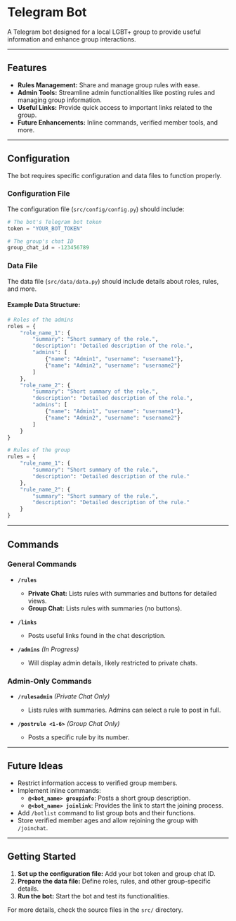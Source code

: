 # Telegram Bot

A Telegram bot designed for a local LGBT+ group to provide useful information and enhance group interactions.

---
## Features

- **Rules Management:** Share and manage group rules with ease.
- **Admin Tools:** Streamline admin functionalities like posting rules and managing group information.
- **Useful Links:** Provide quick access to important links related to the group.
- **Future Enhancements:** Inline commands, verified member tools, and more.

---
## Configuration

The bot requires specific configuration and data files to function properly.

### Configuration File
The configuration file (`src/config/config.py`) should include:

```python
# The bot's Telegram bot token
token = "YOUR_BOT_TOKEN"

# The group's chat ID
group_chat_id = -123456789
```

### Data File
The data file (`src/data/data.py`) should include details about roles, rules, and more.

#### Example Data Structure:

```python
# Roles of the admins
roles = {
    "role_name_1": {
        "summary": "Short summary of the role.",
        "description": "Detailed description of the role.",
        "admins": [
            {"name": "Admin1", "username": "username1"},
            {"name": "Admin2", "username": "username2"}
        ]
    },
    "role_name_2": {
        "summary": "Short summary of the role.",
        "description": "Detailed description of the role.",
        "admins": [
            {"name": "Admin1", "username": "username1"},
            {"name": "Admin2", "username": "username2"}
        ]
    }
}

# Rules of the group
rules = {
    "rule_name_1": {
        "summary": "Short summary of the rule.",
        "description": "Detailed description of the rule."
    },
    "rule_name_2": {
        "summary": "Short summary of the rule.",
        "description": "Detailed description of the rule."
    }
}
```

---
## Commands

### General Commands

- **`/rules`**
  - **Private Chat:** Lists rules with summaries and buttons for detailed views.
  - **Group Chat:** Lists rules with summaries (no buttons).

- **`/links`**
  - Posts useful links found in the chat description.

- **`/admins`** *(In Progress)*
  - Will display admin details, likely restricted to private chats.

### Admin-Only Commands

- **`/rulesadmin`** *(Private Chat Only)*
  - Lists rules with summaries. Admins can select a rule to post in full.

- **`/postrule <1-6>`** *(Group Chat Only)*
  - Posts a specific rule by its number.

---
## Future Ideas

- Restrict information access to verified group members.
- Implement inline commands:
  - **`@<bot_name> groupinfo`**: Posts a short group description.
  - **`@<bot_name> joinlink`**: Provides the link to start the joining process.
- Add `/botlist` command to list group bots and their functions.
- Store verified member ages and allow rejoining the group with `/joinchat`.

---
## Getting Started

1. **Set up the configuration file:** Add your bot token and group chat ID.
2. **Prepare the data file:** Define roles, rules, and other group-specific details.
3. **Run the bot:** Start the bot and test its functionalities.

For more details, check the source files in the `src/` directory.

